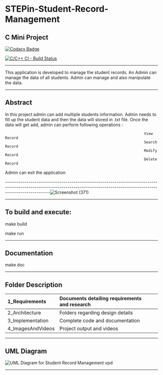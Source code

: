 # STEPin-Student-Record-Management
C Mini Project
-----------------------------------------------------------------------------------------------------------------------------------------------------------------------------------

[![Codacy Badge](https://app.codacy.com/project/badge/Grade/4d7196036e8b4bdc8404bead99cc5b9f)](https://www.codacy.com/gh/srsourabh/STEPin-Student-Record-Management/dashboard?utm_source=github.com&amp;utm_medium=referral&amp;utm_content=srsourabh/STEPin-Student-Record-Management&amp;utm_campaign=Badge_Grade)

[![C/C++ CI - Build Status](https://github.com/srsourabh/STEPin-Student-Record-Management/actions/workflows/c-cpp.yml/badge.svg)](https://github.com/srsourabh/STEPin-Student-Record-Management/actions/workflows/c-cpp.yml)

-----------------------------------------------------------------------------------------------------------------------------------------------------------------------------------

This application is developed to manage the student records. An Admin can manage the data of all students. Admin can manage and also manipulate the data.

-----------------------------------------------------------------------------------------------------------------------------------------------------------------------------------

Abstract
--------

In this project admin can add multiple students information. 
Admin needs to fill up the student data and then the data will stored in .txt file.
Once the data will get add, admin can perform following operations :


                                                                    View Record
                                                                    Search Record
                                                                    Modify Record
                                                                    Delete Record
 Admin can exit the application
 
 -----------------------------------------------------------------------------------------------------------------------------------------------------------------------------------![Screenshot (371)](https://user-images.githubusercontent.com/42851428/132398503-5fab9bac-08c7-4a9f-bdcb-aca0c4a7c655.png)
 
 ----------------------------------------------------------------------------------------------------------------------------------------------------------------------------------

To build and execute:
--
make build

make run

 ----------------------------------------------------------------------------------------------------------------------------------------------------------------------------------
Documentation
--
make doc

 ----------------------------------------------------------------------------------------------------------------------------------------------------------------------------------

Folder	Description
--


| 1_Requirements  | Documents detailing requirements and research | |
| :-------- | :------- | :-------------------------------- |
| 2_Architecture   | Folders regarding design details |  |
|3_Implementation  | Complete code and documentation
|4_ImagesAndVideos | Project output and videos


 ********************

UML Diagram
--

![UML Diagram for Student Record Management  vpd](https://user-images.githubusercontent.com/42851428/132399449-866144bb-f361-4988-a9be-ec9d9a58e341.png)

 ----------------------------------------------------------------------------------------------------------------------------------------------------------------------------------


